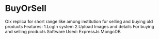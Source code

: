 # BuyOrSell
 Olx replica for short range like among institution for selling and buying old products
Features:
 1.LogIn system
 2.Upload Images and details For buying and selling products
Software Used:
 ExpressJs
 MongoDB

